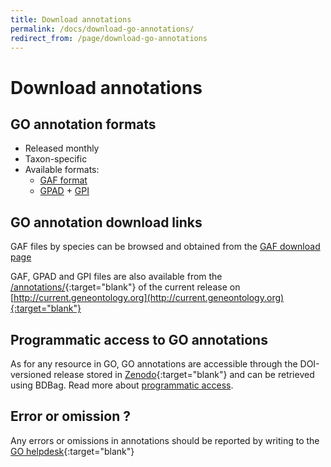 ```yaml
---
title: Download annotations
permalink: /docs/download-go-annotations/
redirect_from: /page/download-go-annotations
---
```


# Download annotations 

## GO annotation formats
+ Released monthly
+ Taxon-specific
+ Available formats:
  + [GAF format](/docs/go-annotation-file-gaf-format-2.1/)
  + [GPAD](/docs/gene-product-association-data-gpad-format/) + [GPI](/docs/gene-product-information-gpi-format/)
  
## GO annotation download links
GAF files by species can be browsed and obtained from the [GAF download page](http://current.geneontology.org/products/pages/downloads.html)

GAF, GPAD and GPI files are also available from the [/annotations/](http://current.geneontology.org/annotations/index.html){:target="blank"} of the current release on [http://current.geneontology.org](http://current.geneontology.org){:target="blank"}

## Programmatic access to GO annotations
As for any resource in GO, GO annotations are accessible through the DOI-versioned release stored in [Zenodo](https://doi.org/10.5281/zenodo.1205159){:target="blank"} and can be retrieved using BDBag. Read more about [programmatic access](/docs/tools-guide/#programmatic-download-bdbag).

## Error or omission ?
Any errors or omissions in annotations should be reported by writing to the [GO helpdesk](http://help.geneontology.org/){:target="blank"}
